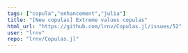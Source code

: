 ```yaml
---
tags: ["copula","enhancement","julia"]
title: "[New copulas] Extreme values copulas"
html_url: "https://github.com/lrnv/Copulas.jl/issues/52"
user: "lrnv"
repo: "lrnv/Copulas.jl"
---
```


